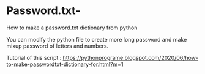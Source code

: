 # Password.txt-
How to make a password.txt dictionary from python

You can modify the python file to create more long password and make mixup password of letters and numbers.

Tutorial of this script : https://pythonprograme.blogspot.com/2020/06/how-to-make-passwordtxt-dictionary-for.html?m=1
